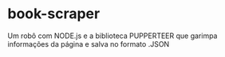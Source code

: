 # book-scraper
Um robô com NODE.js e a biblioteca PUPPERTEER que garimpa informações da página e salva no formato .JSON
